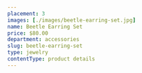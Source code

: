 ```yaml
---
placement: 3
images: [./images/beetle-earring-set.jpg]
name: Beetle Earring Set
price: $80.00
department: accessories
slug: beetle-earring-set
type: jewelry
contentType: product details
---
```


